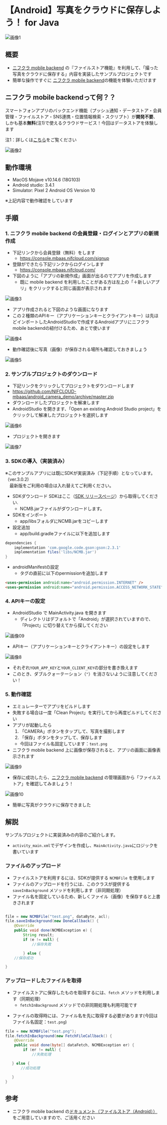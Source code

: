# 【Android】写真をクラウドに保存しよう！ for Java

![画像1](/readme-img/OverView.png)

## 概要

* [ニフクラ mobile backend](https://mbaas.nifcloud.com/) の『ファイルストア機能』を利用して、「撮った写真をクラウドに保存する」内容を実装したサンプルプロジェクトです
* 簡単な操作ですぐに [ニフクラ mobile backend](https://mbaas.nifcloud.com/)の機能を体験いただけます

## ニフクラ mobile backendって何？？
スマートフォンアプリのバックエンド機能（プッシュ通知・データストア・会員管理・ファイルストア・SNS連携・位置情報検索・スクリプト）が**開発不要**、しかも基本**無料**(注1)で使えるクラウドサービス！今回はデータストアを体験します

注1：詳しくは[こちら](https://mbaas.nifcloud.com/price.htm)をご覧ください

![画像2](/readme-img/SdkTypes.png)

## 動作環境
* MacOS Mojave v10.14.6 (18G103)
* Android studio: 3.4.1
* Simulator: Pixel 2 Android OS Version 10

※上記内容で動作確認をしています


## 手順
### 1. ニフクラ mobile backend の会員登録・ログインとアプリの新規作成
* 下記リンクから会員登録（無料）をします
  * https://console.mbaas.nifcloud.com/signup
* 登録ができたら下記リンクからログインします
  * https://console.mbaas.nifcloud.com/
* 下図のように「アプリの新規作成」画面が出るのでアプリを作成します
  * 既に mobile backend を利用したことがある方は左上の「＋新しいアプリ」をクリックすると同じ画面が表示されます

![画像3](/readme-img/mBassNewProject.png)

* アプリ作成されると下図のような画面になります
* この２種類のAPIキー（アプリケーションキーとクライアントキー）は先ほどインポートしたAndroidStudioで作成するAndroidアプリにニフクラ mobile backendの紐付けるため、あとで使います

![画像4](/readme-img/mBassAPIkey.png)

* 動作確認後に写真（画像）が保存される場所も確認しておきましょう

![画像5](/readme-img/mBassData.png)

### 2. サンプルプロジェクトのダウンロード
* 下記リンクをクリックしてプロジェクトをダウンロードします
 * https://github.com/NIFCLOUD-mbaas/android_camera_demo/archive/master.zip
* ダウンロードしたプロジェクトを解凍します
* AndroidStudio を開きます、「Open an existing Android Studio project」をクリックして解凍したプロジェクトを選択します

![画像6](/readme-img/SelectProject.png)

* プロジェクトを開きます

![画像7](/readme-img/ProjectDesign.png)

### 3. SDKの導入（実装済み）

※このサンプルアプリには既にSDKが実装済み（下記手順）となっています。（ver.3.0.2)<br>　最新版をご利用の場合は入れ替えてご利用ください。

* SDKダウンロード
SDKはここ（[SDK リリースページ](https://github.com/NIFCLOUD-mbaas/ncmb_android/releases)）から取得してください.
  - NCMB.jarファイルがダウンロードします。
* SDKをインポート
  - app/libsフォルダにNCMB.jarをコピーします
* 設定追加
  - app/build.gradleファイルに以下を追加します
```gradle
dependencies {
    implementation 'com.google.code.gson:gson:2.3.1'
    implementation files('libs/NCMB.jar')
}
```
  - androidManifestの設定
    - <application>タグの直前に以下のpermissionを追加します
```html
<uses-permission android:name="android.permission.INTERNET" />
<uses-permission android:name="android.permission.ACCESS_NETWORK_STATE" />
```

### 4. APIキーの設定

* AndroidStudio で MainActivity.java を開きます
  * ディレクトリはデフォルトで「Android」が選択されていますので、「Project」に切り替えてから探してください

![画像09](/readme-img/009.png)

* APIキー（アプリケーションキーとクライアントキー）の設定をします

![画像8](/readme-img/AndroidAPIkey.png)

* それぞれ`YOUR_APP_KEY`と`YOUR_CLIENT_KEY`の部分を書き換えます
 * このとき、ダブルクォーテーション（`"`）を消さないように注意してください！

### 5. 動作確認

* エミュレーターでアプリをビルドします
 * 失敗する場合は一度「Clean Project」を実行してから再度ビルドしてください
* アプリが起動したら
  1. 「CAMERA」ボタンをタップして、写真を撮影します
  2. 「保存」ボタンをタップして、保存します
    - 今回はファイル名固定しています：`test.png`
* ニフクラ mobile backend 上に画像が保存されると、アプリの画面に画像表示されます

![画像9](/readme-img/AndroidCamera.png)

* 保存に成功したら、[ニフクラ mobile backend](https://mbaas.nifcloud.com/) の管理画面から「ファイルストア」を確認してみましょう！

![画像10](/readme-img/mBassFileStore.png)

* 簡単に写真がクラウドに保存できました

## 解説
サンプルプロジェクトに実装済みの内容のご紹介します。

* `activity_main.xml`でデザインを作成し、`MainActivity.java`にロジックを書いています

### ファイルのアップロード

* ファイルストアを利用するには、SDKが提供する `NCMBFile` を使用します
* ファイルのアップロードを行うには、このクラスが提供する `saveInBackground` メソッドを利用します（非同期処理）
* ファイル名を固定しているため、新しくファイル（画像）を保存すると上書きされます


```java

file = new NCMBFile("test.png", dataByte, acl);
file.saveInBackground(new DoneCallback() {
    @Override
    public void done(NCMBException e) {
        String result;
        if (e != null) {
            //保存失敗

        } else {
    //保存成功

}
```

### アップロードしたファイルを取得

* ファイルストアに保存したものを取得するには、`fetch` メソッドを利用します（同期処理）
  - `fetchInBackground` メソッドでの非同期処理も利用可能です
 - ファイルの取得時には、ファイル名を先に取得する必要があります(今回はファイル名固定：`test.png`)

```java
file = new NCMBFile("test.png");
file.fetchInBackground(new FetchFileCallback() {
    @Override
    public void done(byte[] dataFetch, NCMBException er) {
        if (er != null) {
            //失敗処理

   } else {
       //成功処理

   }
}
```

## 参考
* ニフクラ mobile backend の[ドキュメント（ファイルストア（Android））](https://mbaas.nifcloud.com/doc/current/filestore/basic_usage_android.html) をご用意していますので、ご活用ください
